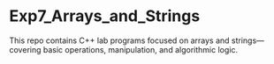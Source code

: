 # Exp7_Arrays_and_Strings
This repo contains C++ lab programs focused on arrays and strings—covering basic operations, manipulation, and algorithmic logic.
